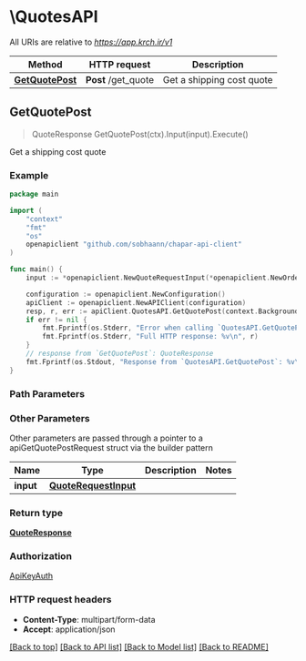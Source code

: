 # \QuotesAPI

All URIs are relative to *https://app.krch.ir/v1*

Method | HTTP request | Description
------------- | ------------- | -------------
[**GetQuotePost**](QuotesAPI.md#GetQuotePost) | **Post** /get_quote | Get a shipping cost quote



## GetQuotePost

> QuoteResponse GetQuotePost(ctx).Input(input).Execute()

Get a shipping cost quote



### Example

```go
package main

import (
	"context"
	"fmt"
	"os"
	openapiclient "github.com/sobhaann/chapar-api-client"
)

func main() {
	input := *openapiclient.NewQuoteRequestInput(*openapiclient.NewOrderDetails("10866", "10866", "1", "2000000", "1")) // QuoteRequestInput | 

	configuration := openapiclient.NewConfiguration()
	apiClient := openapiclient.NewAPIClient(configuration)
	resp, r, err := apiClient.QuotesAPI.GetQuotePost(context.Background()).Input(input).Execute()
	if err != nil {
		fmt.Fprintf(os.Stderr, "Error when calling `QuotesAPI.GetQuotePost``: %v\n", err)
		fmt.Fprintf(os.Stderr, "Full HTTP response: %v\n", r)
	}
	// response from `GetQuotePost`: QuoteResponse
	fmt.Fprintf(os.Stdout, "Response from `QuotesAPI.GetQuotePost`: %v\n", resp)
}
```

### Path Parameters



### Other Parameters

Other parameters are passed through a pointer to a apiGetQuotePostRequest struct via the builder pattern


Name | Type | Description  | Notes
------------- | ------------- | ------------- | -------------
 **input** | [**QuoteRequestInput**](QuoteRequestInput.md) |  | 

### Return type

[**QuoteResponse**](QuoteResponse.md)

### Authorization

[ApiKeyAuth](../README.md#ApiKeyAuth)

### HTTP request headers

- **Content-Type**: multipart/form-data
- **Accept**: application/json

[[Back to top]](#) [[Back to API list]](../README.md#documentation-for-api-endpoints)
[[Back to Model list]](../README.md#documentation-for-models)
[[Back to README]](../README.md)

